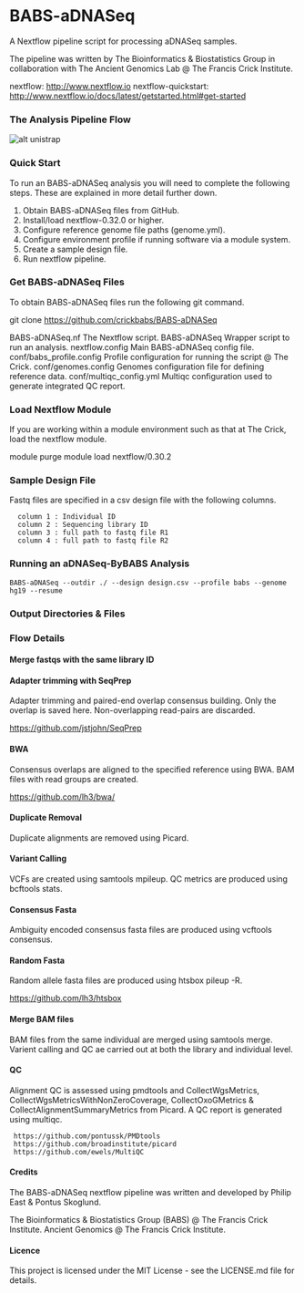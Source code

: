 
# BABS-aDNASeq

A Nextflow pipeline script for processing aDNASeq samples.

The pipeline was written by The Bioinformatics & Biostatistics Group in collaboration with The Ancient Genomics Lab @ The Francis Crick Institute.

nextflow: http://www.nextflow.io
nextflow-quickstart: http://www.nextflow.io/docs/latest/getstarted.html#get-started

### The Analysis Pipeline Flow

![alt unistrap](docs/BABS-aDNASeq_map.png) 

### Quick Start

To run an BABS-aDNASeq analysis you will need to complete the following steps. These are explained in more detail further down.

1) Obtain BABS-aDNASeq files from GitHub.
2) Install/load nextflow-0.32.0 or higher.
3) Configure reference genome file paths (genome.yml).
4) Configure environment profile if running software via a module system.
5) Create a sample design file.
6) Run nextflow pipeline.

### Get BABS-aDNASeq Files

To obtain BABS-aDNASeq files run the following git command.

   git clone https://github.com/crickbabs/BABS-aDNASeq

BABS-aDNASeq.nf		The Nextflow script.
BABS-aDNASeq			Wrapper script to run an analysis.
nextflow.config			Main BABS-aDNASeq config file.
conf/babs_profile.config	Profile configuration for running the script @ The Crick.
conf/genomes.config		Genomes configuration file for defining reference data.
conf/multiqc_config.yml		Multiqc configuration used to generate integrated QC report.


### Load Nextflow Module

If you are working within a module environment such as that at The Crick, load the nextflow module.

   module purge
   module load nextflow/0.30.2

### Sample Design File

Fastq files are specified in a csv design file with the following columns.

      column 1 : Individual ID
      column 2 : Sequencing library ID
      column 3 : full path to fastq file R1
      column 4 : full path to fastq file R2

### Running an aDNASeq-ByBABS Analysis

    BABS-aDNASeq --outdir ./ --design design.csv --profile babs --genome hg19 --resume

### Output Directories & Files

### Flow Details

#### Merge fastqs with the same library ID

#### Adapter trimming with SeqPrep

Adapter trimming and paired-end overlap consensus building. Only the overlap is saved here. Non-overlapping read-pairs are discarded.

https://github.com/jstjohn/SeqPrep

#### BWA

Consensus overlaps are aligned to the specified reference using BWA. BAM files with read groups are created.

https://github.com/lh3/bwa/

#### Duplicate Removal

Duplicate alignments are removed using Picard.

#### Variant Calling

VCFs are created using samtools mpileup. QC metrics are produced using bcftools stats.

#### Consensus Fasta

Ambiguity encoded consensus fasta files are produced using vcftools consensus.

#### Random Fasta

Random allele fasta files are produced using htsbox pileup -R.

https://github.com/lh3/htsbox

#### Merge BAM files

BAM files from the same individual are merged using samtools merge. Varient calling and QC ae carried out at both the library and individual level. 

#### QC

Alignment QC is assessed using pmdtools and CollectWgsMetrics, CollectWgsMetricsWithNonZeroCoverage, CollectOxoGMetrics & CollectAlignmentSummaryMetrics from Picard. A QC report is generated using multiqc.

     https://github.com/pontussk/PMDtools
     https://github.com/broadinstitute/picard
     https://github.com/ewels/MultiQC

#### Credits

The BABS-aDNASeq nextflow pipeline was written and developed by Philip East & Pontus Skoglund.

The Bioinformatics & Biostatistics Group (BABS) @ The Francis Crick Institute.
Ancient Genomics @ The Francis Crick Institute.

#### Licence

This project is licensed under the MIT License - see the LICENSE.md file for details.